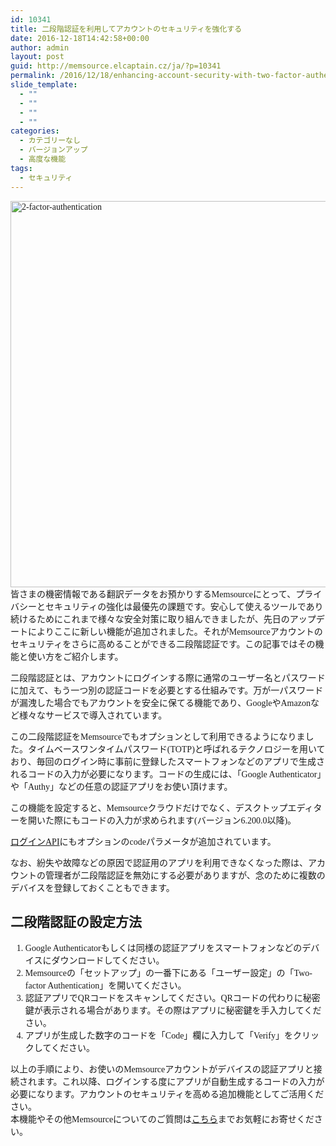 ```yaml
---
id: 10341
title: 二段階認証を利用してアカウントのセキュリティを強化する
date: 2016-12-18T14:42:58+00:00
author: admin
layout: post
guid: http://memsource.elcaptain.cz/ja/?p=10341
permalink: /2016/12/18/enhancing-account-security-with-two-factor-authentication-jp/
slide_template:
  - ""
  - ""
  - ""
  - ""
categories:
  - カテゴリーなし
  - バージョンアップ
  - 高度な機能
tags:
  - セキュリティ
---
```

<div style="font-family: 'メイリオ', Meiryo, 'ヒラギノ角ゴ Pro W3';">
  <p>
    <a href="http://www.memsource.com/wp-content/uploads/2016/11/2-factor-authentication.png"><img class="alignnone size-full wp-image-9972" src="http://www.memsource.com/wp-content/uploads/2016/11/2-factor-authentication.png" alt="2-factor-authentication" width="1547" height="618" data-id="9972" /></a>皆さまの機密情報である翻訳データをお預かりするMemsourceにとって、プライバシーとセキュリティの強化は最優先の課題です。安心して使えるツールであり続けるためにこれまで様々な安全対策に取り組んできましたが、先日のアップデートによりここに新しい機能が追加されました。それがMemsourceアカウントのセキュリティをさらに高めることができる二段階認証です。この記事ではその機能と使い方をご紹介します。<!--more-->
  </p>
  
  <p>
    二段階認証とは、アカウントにログインする際に通常のユーザー名とパスワードに加えて、もう一つ別の認証コードを必要とする仕組みです。万が一パスワードが漏洩した場合でもアカウントを安全に保てる機能であり、GoogleやAmazonなど様々なサービスで導入されています。
  </p>
  
  <p>
    この二段階認証をMemsourceでもオプションとして利用できるようになりました。タイムベースワンタイムパスワード(TOTP)と呼ばれるテクノロジーを用いており、毎回のログイン時に事前に登録したスマートフォンなどのアプリで生成されるコードの入力が必要になります。コードの生成には、「Google Authenticator」や「Authy」などの任意の認証アプリをお使い頂けます。
  </p>
  
  <p>
    この機能を設定すると、Memsourceクラウドだけでなく、デスクトップエディターを開いた際にもコードの入力が求められます(バージョン6.200.0以降)。
  </p>
  
  <p>
    <a href="http://wiki.memsource.com/wiki/Authentication_API_v3" target="_blank">ログインAPI</a>にもオプションのcodeパラメータが追加されています。
  </p>
  
  <p>
    なお、紛失や故障などの原因で認証用のアプリを利用できなくなった際は、アカウントの管理者が二段階認証を無効にする必要がありますが、念のために複数のデバイスを登録しておくこともできます。
  </p>
  
  <h2>
    二段階認証の設定方法
  </h2>
  
  <ol>
    <li>
      Google Authenticatorもしくは同様の認証アプリをスマートフォンなどのデバイスにダウンロードしてください。
    </li>
    <li>
      Memsourceの「セットアップ」の一番下にある「ユーザー設定」の「Two-factor Authentication」を開いてください。
    </li>
    <li>
      認証アプリでQRコードをスキャンしてください。QRコードの代わりに秘密鍵が表示される場合があります。その際はアプリに秘密鍵を手入力してください。
    </li>
    <li>
      アプリが生成した数字のコードを「Code」欄に入力して「Verify」をクリックしてください。
    </li>
  </ol>
  
  <p>
    以上の手順により、お使いのMemsourceアカウントがデバイスの認証アプリと接続されます。これ以降、ログインする度にアプリが自動生成するコードの入力が必要になります。アカウントのセキュリティを高める追加機能としてご活用ください。<br /> 本機能やその他Memsourceについてのご質問は<a href="mailto:japan@memsource.com">こちら</a>までお気軽にお寄せください。
  </p>
</div>
